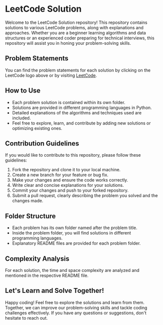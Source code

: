 # LeetCode Solution

Welcome to the LeetCode Solution repository! This repository contains solutions to various LeetCode problems, along with explanations and approaches. Whether you are a beginner learning algorithms and data structures or an experienced coder preparing for technical interviews, this repository will assist you in honing your problem-solving skills.

## Problem Statements

You can find the problem statements for each solution by clicking on the LeetCode logo above or by visiting [LeetCode](https://leetcode.com/problems/remove-linked-list-elements/description/).

## How to Use

- Each problem solution is contained within its own folder.
- Solutions are provided in different programming languages in Python.
- Detailed explanations of the algorithms and techniques used are included.
- Feel free to explore, learn, and contribute by adding new solutions or optimizing existing ones.

## Contribution Guidelines

If you would like to contribute to this repository, please follow these guidelines:

1. Fork the repository and clone it to your local machine.
2. Create a new branch for your feature or bug fix.
3. Make your changes and ensure the code works correctly.
4. Write clear and concise explanations for your solutions.
5. Commit your changes and push to your forked repository.
6. Submit a pull request, clearly describing the problem you solved and the changes made.

## Folder Structure

- Each problem has its own folder named after the problem title.
- Inside the problem folder, you will find solutions in different programming languages.
- Explanatory README files are provided for each problem folder.

## Complexity Analysis

For each solution, the time and space complexity are analyzed and mentioned in the respective README file.

## Let's Learn and Solve Together!

Happy coding! Feel free to explore the solutions and learn from them. Together, we can improve our problem-solving skills and tackle coding challenges effectively. If you have any questions or suggestions, don't hesitate to reach out.

